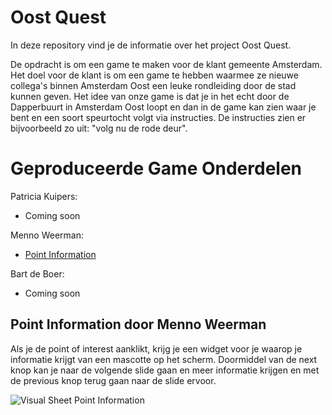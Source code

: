 # Oost Quest

In deze repository vind je de informatie over het project Oost Quest.

De opdracht is om een game te maken voor de klant gemeente Amsterdam. Het doel voor de klant is om een game te hebben waarmee ze nieuwe collega's binnen Amsterdam Oost een leuke rondleiding door de stad kunnen geven.
Het idee van onze game is dat je in het echt door de Dapperbuurt in Amsterdam Oost loopt en dan in de game kan zien waar je bent en een soort speurtocht volgt via instructies. De instructies zien er bijvoorbeeld zo uit: "volg nu de rode deur". 

# Geproduceerde Game Onderdelen

Patricia Kuipers:
  * Coming soon
  
Menno Weerman:
  * [Point Information](https://github.com/mennoweerman/OostQuest/tree/feature/Menno/LocationInfo)

Bart de Boer:
  * Coming soon

## Point Information door Menno Weerman

Als je de point of interest aanklikt, krijg je een widget voor je waarop je informatie krijgt van een mascotte op het scherm. Doormiddel van de next knop kan je naar de volgende slide gaan en meer informatie krijgen en met de previous knop terug gaan naar de slide ervoor.

![Visual Sheet Point Information](https://github.com/mennoweerman/OostQuest/assets/70953228/2c3aec7a-5492-426b-9afd-2e60cb7e2ae2)


